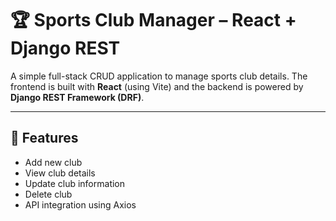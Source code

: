 # 🏆 Sports Club Manager – React + Django REST

A simple full-stack CRUD application to manage sports club details. The frontend is built with **React** (using Vite) and the backend is powered by **Django REST Framework (DRF)**.

---

## 📌 Features

- Add new club
- View club details
- Update club information
- Delete club
- API integration using Axios

